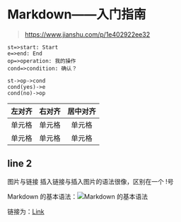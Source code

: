 # Markdown——入门指南 

>https://www.jianshu.com/p/1e402922ee32

```flow
st=>start: Start
e=>end: End
op=>operation: 我的操作
cond=>condition: 确认？

st->op->cond
cond(yes)->e
cond(no)->op
```

| 左对齐 | 右对齐 | 居中对齐 |
| :-----| ----: | :----: |
| 单元格 | 单元格 | 单元格 |
| 单元格 | 单元格 | 单元格 |

## line 2
图片与链接
插入链接与插入图片的语法很像，区别在一个 !号

Markdown 的基本语法：![Markdown 的基本语法](http://ww3.sinaimg.cn/large/6aee7dbbgw1effgmnpgqlj210j0us44j.jpg)

链接为：[Link](https://www.jianshu.com/)
